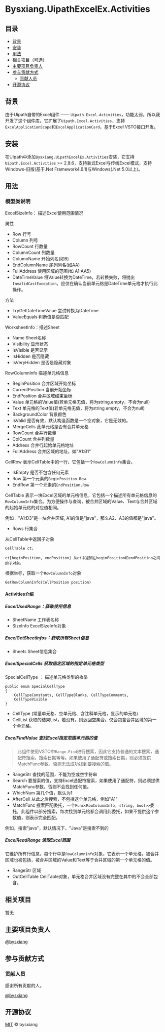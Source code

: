 # Bysxiang.UipathExcelEx.Activities

## 目录

- [背景](#背景)
- [安装](#安装)
- [用法](#用法)
- [相关项目（可选）](#相关项目)
- [主要项目负责人](#主要项目负责人)
- [参与贡献方式](#参与贡献方式)
    - [贡献人员](#贡献人员)
- [开源协议](#开源协议)

## 背景

由于Uipath自带的Excel组件 —— `Uipath.Excel.Activities`，功能太弱，所以我开发了这个组件库，它扩展了`Uipath.Excel.Activities`，支持`ExcelApplicationScope`和`ExcelApplicationCard`，基于Excel VSTO接口开发。

## 安装

在Uipath中添加`Bysxiang.UipathExcelEx.Activities`安装，它支持`Uipath.Excel.Activities` >= 2.8.6，支持新式Excel与传统Excel模式，支持Windows-旧版(基于.Net Framework4.6.1)与Windows(.Net 5.0以上)。

## 用法

### 模型类说明

ExcelSizeInfo： 描述Excel使用范围情况

属性

- Row 行号
- Column 列号
- RowCount 行数量
- ColumnCount 列数量
- ColumnName 开始列名(如B)
- EndColumnName 尾列列名(如AA)
- FullAddress 使用区域的范围(如 A1:AA5)
- DateTimeValue 将Value转换为DateTime，若转换失败，将抛出`InvalidCastException`，应仅在确认当前单元格是DateTime单元格才执行此操作。

方法

- TryGetDateTimeValue 尝试转换为DateTime
- ValueEquals 判断值是否匹配

WorksheetInfo：描述Sheet

- Name Sheet名称
- Visibility 显示状态
- IsVisible 是否显示
- IsHidden 是否隐藏
- IsVeryHidden 是否是隐藏对象

RowColumnInfo 描述单元格信息

- BeginPosition 合并区域开始坐标
- CurrentPosition 当前开始坐标
- EndPosition 合并区域结束坐标
- Value 单元格的Value值(若单元格无值，将为string.empty，不会为null)
- Text 单元格的Text值(若单元格无值，将为string.empty，不会为null)
- BackgroundColor 背景颜色
- IsValid 是否有效，默认构造函数是一个空对象，它是无效的。
- MergeCells 此单元格是否有合并单元格
- RowCount 合并行数量
- ColCount 合并列数量
- Address 合并行起始单元格地址
- FullAddress 合并区域的地址，如"A1:B1"

CellRow 表示CellTable中的一行，它包括一个`RowColumnInfo`集合。

- IsEmpty 是否不包含任何元素
- Row 第一个元素的`BeginPosition.Row`
- EndRow 第一个元素的`EndPosition.Row`

CellTable 表示一块Excel区域的单元格信息，它包括一个描述所有单元格信息的`RowColumnInfo`集合。为方便操作与查询，被合并区域的Value、Text与合并区域的起始单元格的对应值相同。

例如："A1:D3"是一块合并区域, A1的值是"java"，那么A2、A3的值都是"java"。

- Rows 行集合

从CellTable中返回子对象

	CellTable ct;
	
	ct[beginPosition, endPosition] 从ct中返回在beginPosition和endPositino之间的子对象。

根据坐标，获取一个`RowColumnInfo`对象

	GetRowColumnInfo(CellPosition position)

#### Activities介绍

##### ExcelUsedRange：获取使用信息

- SheetName 工作表名称
- SizeInfo ExcelSizeInfo对象

##### ExcelGetSheetInfos：获取所有Sheet信息

- Sheets Sheet信息集合

##### ExcelSpecialCells 获取指定区域的指定单元格类型

SpecialCellType ： 描述单元格类型的枚举

	public enum SpecialCellType 
	{
	    CellTypeConstants, CellTypeBlanks, CellTypeComments, 
	    CellTypeVisible
	}

- CellType (常量单元格、空单元格、含注释单元格，显示的单元格)
- CellList 获取的结果List，若没有，则返回空集合。仅会包含合并区域的第一个单元格。

##### ExcelFindValue 查找Excel指定范围单元格的值

> 此组件使用VSTO中`Range.Find`进行搜索，因此它支持普通的文本搜索，通配符搜索，搜索日期等等。如果使用了通配符或搜索日期，则必须提供MatchFunc参数，否则无法成功找到要搜索的值。

- RangeStr 查找的范围，不能为空或空字符串
- Search 要搜索的值，支持Excel通配符搜索，如果使用了通配符，则必须提供MatchFunc参数，否则不会找到任何值。
- WhichNum 第几个值，默认为1
- AfterCell 从此之后搜索，不包括这个单元格，例如"A1"
- MatchFunc 搜索匹配委托，一个`Func<RowColumnInfo, string, bool>>`委托，此组件以部分搜索，每次找到单元格都会调用此委托，如果不提供这个参数值，则表示完全匹配。

例如，搜索"java"，默认情况下，"Java"是搜索不到的

##### ExcelReadRange 读取Excel范围

它维护所有行信息，每个行中是`RowColumnInfo`对象，它表示一个单元格，被合并区域也被包括，被合并区域的Value和Text等于合并区域的第一个单元格的值。

- RangeStr 区域
- OutCellTable CellTable对象，单元格合并区域没有完整在其中的不会全部包含。

## 相关项目

暂无

## 主要项目负责人

[@bysxiang](https://github.com/bysxiang)

## 参与贡献方式


### 贡献人员

感谢所有贡献的人。

[@bysxiang](https://github.com/bysxiang)

## 开源协议

[MIT](LICENSE) © bysxiang